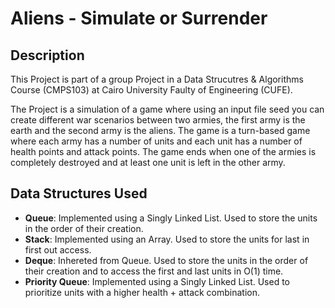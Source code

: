 # Aliens - Simulate or Surrender 


## Description 
This Project is part of a group Project in a Data Strucutres & Algorithms Course (CMPS103) at Cairo University Faulty of Engineering (CUFE).

The Project is a simulation of a game where using an input file seed you can create different war scenarios between two armies, the first army is the earth and the second army is the aliens. The game is a turn-based game where each army has a number of units and each unit has a number of health points and attack points. The game ends when one of the armies is completely destroyed and at least one unit is left in the other army.


## Data Structures Used
- **Queue**: Implemented using a Singly Linked List. Used to store the units in the order of their creation.
- **Stack**: Implemented using an Array. Used to store the units for last in first out access.
- **Deque**: Inhereted from Queue. Used to store the units in the order of their creation and to access the first and last units in O(1) time.
- **Priority Queue**: Implemented using a Singly Linked List. Used to prioritize units with a higher health + attack combination.